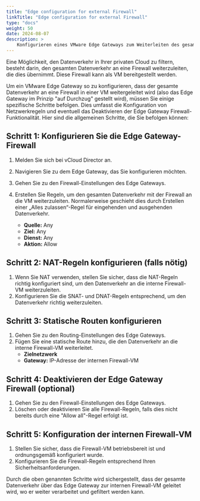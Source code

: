 ```yaml
---
title: "Edge configuration for external Firewall"
linkTitle: "Edge configuration for external Firewall"
type: "docs"
weight: 50
date: 2024-08-07
description: >
    Konfigurieren eines VMware Edge Gateways zum Weiterleiten des gesamten Datenverkehrs an eine Firewall-VM
---
```


Eine Möglichkeit, den Datenverkehr in Ihrer privaten Cloud zu filtern, besteht darin, den gesamten Datenverkehr an eine Firewall weiterzuleiten, die dies übernimmt. Diese Firewall kann als VM bereitgestellt werden.

Um ein VMware Edge Gateway so zu konfigurieren, dass der gesamte Datenverkehr an eine Firewall in einer VM weitergeleitet wird (also das Edge Gateway im Prinzip "auf Durchzug" gestellt wird), müssen Sie einige spezifische Schritte befolgen. Dies umfasst die Konfiguration von Netzwerkregeln und eventuell das Deaktivieren der Edge Gateway Firewall-Funktionalität. Hier sind die allgemeinen Schritte, die Sie befolgen können:

## Schritt 1: Konfigurieren Sie die Edge Gateway-Firewall

1. Melden Sie sich bei vCloud Director an.
2. Navigieren Sie zu dem Edge Gateway, das Sie konfigurieren möchten.
3. Gehen Sie zu den Firewall-Einstellungen des Edge Gateways.
4. Erstellen Sie Regeln, um den gesamten Datenverkehr mit der Firewall an die VM weiterzuleiten. Normalerweise geschieht dies durch Erstellen einer „Alles zulassen“-Regel für eingehenden und ausgehenden Datenverkehr.

   - **Quelle:** Any
   - **Ziel:** Any
   - **Dienst:** Any
   - **Aktion:** Allow

## Schritt 2: NAT-Regeln konfigurieren (falls nötig)

1. Wenn Sie NAT verwenden, stellen Sie sicher, dass die NAT-Regeln richtig konfiguriert sind, um den Datenverkehr an die interne Firewall-VM weiterzuleiten.
2. Konfigurieren Sie die SNAT- und DNAT-Regeln entsprechend, um den Datenverkehr richtig weiterzuleiten.

## Schritt 3: Statische Routen konfigurieren

1. Gehen Sie zu den Routing-Einstellungen des Edge Gateways.
2. Fügen Sie eine statische Route hinzu, die den Datenverkehr an die interne Firewall-VM weiterleitet.
   - **Zielnetzwerk**
   - **Gateway:** IP-Adresse der internen Firewall-VM

## Schritt 4: Deaktivieren der Edge Gateway Firewall (optional)

1. Gehen Sie zu den Firewall-Einstellungen des Edge Gateways.
2. Löschen oder deaktivieren Sie alle Firewall-Regeln, falls dies nicht bereits durch eine "Allow all"-Regel erfolgt ist.

## Schritt 5: Konfiguration der internen Firewall-VM

1. Stellen Sie sicher, dass die Firewall-VM betriebsbereit ist und ordnungsgemäß konfiguriert wurde.
2. Konfigurieren Sie die Firewall-Regeln entsprechend Ihren Sicherheitsanforderungen.

Durch die oben genannten Schritte wird sichergestellt, dass der gesamte Datenverkehr über das Edge Gateway zur internen Firewall-VM geleitet wird, wo er weiter verarbeitet und gefiltert werden kann.

